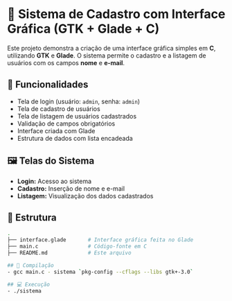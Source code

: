 # 📝 Sistema de Cadastro com Interface Gráfica (GTK + Glade + C)

Este projeto demonstra a criação de uma interface gráfica simples em **C**, utilizando **GTK** e **Glade**. O sistema permite o cadastro e a listagem de usuários com os campos **nome** e **e-mail**.

## 🚀 Funcionalidades

- Tela de login (usuário: `admin`, senha: `admin`)
- Tela de cadastro de usuários
- Tela de listagem de usuários cadastrados
- Validação de campos obrigatórios
- Interface criada com Glade
- Estrutura de dados com lista encadeada

## 🖼️ Telas do Sistema

- **Login:** Acesso ao sistema
- **Cadastro:** Inserção de nome e e-mail
- **Listagem:** Visualização dos dados cadastrados

## 📁 Estrutura

```bash
.
├── interface.glade       # Interface gráfica feita no Glade
├── main.c                # Código-fonte em C
├── README.md             # Este arquivo

## 📃 Compilação
- gcc main.c - sistema `pkg-config --cflags --libs gtk+-3.0`

## 💻 Execução
- ./sistema

